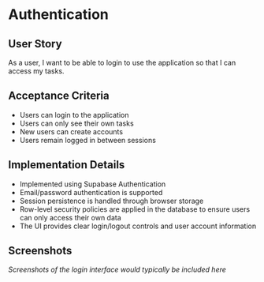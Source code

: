 # Authentication

## User Story
As a user, I want to be able to login to use the application so that I can access my tasks.

## Acceptance Criteria
- Users can login to the application
- Users can only see their own tasks
- New users can create accounts
- Users remain logged in between sessions

## Implementation Details
- Implemented using Supabase Authentication
- Email/password authentication is supported
- Session persistence is handled through browser storage
- Row-level security policies are applied in the database to ensure users can only access their own data
- The UI provides clear login/logout controls and user account information

## Screenshots
*Screenshots of the login interface would typically be included here* 